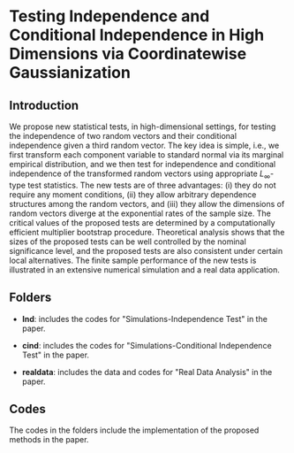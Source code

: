 # Testing Independence and Conditional Independence in High Dimensions via  Coordinatewise Gaussianization

## Introduction

We propose new statistical tests, in high-dimensional settings, for testing the independence of two random vectors and their conditional independence given a third random vector. The key idea is simple, i.e., we first transform each component variable to standard normal via its marginal empirical distribution, and we then test for  independence and conditional independence of the transformed random vectors using appropriate $L_\infty$-type test statistics.  The new tests are of three advantages: (i) they do not require any moment conditions, (ii) they allow arbitrary dependence structures among the random vectors, and (iii) they allow the dimensions of random vectors diverge at the exponential rates of the sample size.  The critical values of the proposed tests are determined by a computationally efficient multiplier bootstrap procedure. Theoretical analysis shows that the sizes of the proposed tests can be well controlled by the nominal significance level, and the proposed tests are also consistent under certain local alternatives. The finite sample performance of the new tests is illustrated in an extensive numerical simulation and a real data application.


## Folders

*  **Ind**: includes the codes for "Simulations-Independence Test" in the paper.

*  **cind**: includes the codes for  "Simulations-Conditional Independence Test" in the paper.

* **realdata**: includes the data and codes for "Real Data Analysis" in the paper.

## Codes

The codes in the folders include the implementation of the proposed methods in the paper.






